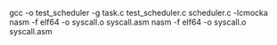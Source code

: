 gcc -o test_scheduler -g task.c test_scheduler.c scheduler.c -lcmocka
nasm -f elf64 -o syscall.o syscall.asm
nasm -f elf64 -o syscall.o syscall.asm
